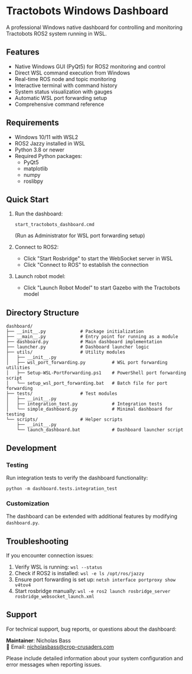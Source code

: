 # Tractobots Windows Dashboard

A professional Windows native dashboard for controlling and monitoring Tractobots ROS2 system running in WSL.

## Features

- Native Windows GUI (PyQt5) for ROS2 monitoring and control
- Direct WSL command execution from Windows
- Real-time ROS node and topic monitoring
- Interactive terminal with command history
- System status visualization with gauges
- Automatic WSL port forwarding setup
- Comprehensive command reference

## Requirements

- Windows 10/11 with WSL2
- ROS2 Jazzy installed in WSL
- Python 3.8 or newer
- Required Python packages:
  - PyQt5
  - matplotlib
  - numpy
  - roslibpy

## Quick Start

1. Run the dashboard:
   ```
   start_tractobots_dashboard.cmd
   ```
   (Run as Administrator for WSL port forwarding setup)

2. Connect to ROS2:
   - Click "Start Rosbridge" to start the WebSocket server in WSL
   - Click "Connect to ROS" to establish the connection

3. Launch robot model:
   - Click "Launch Robot Model" to start Gazebo with the Tractobots model

## Directory Structure

```
dashboard/
├── __init__.py             # Package initialization
├── __main__.py             # Entry point for running as a module
├── dashboard.py            # Main dashboard implementation
├── launcher.py             # Dashboard launcher logic
├── utils/                  # Utility modules
│   ├── __init__.py
│   ├── wsl_port_forwarding.py          # WSL port forwarding utilities
│   ├── Setup-WSL-PortForwarding.ps1    # PowerShell port forwarding script
│   └── setup_wsl_port_forwarding.bat   # Batch file for port forwarding
├── tests/                  # Test modules
│   ├── __init__.py
│   ├── integration_test.py             # Integration tests
│   └── simple_dashboard.py             # Minimal dashboard for testing
└── scripts/                # Helper scripts
    ├── __init__.py
    └── launch_dashboard.bat            # Dashboard launcher script
```

## Development

### Testing

Run integration tests to verify the dashboard functionality:

```
python -m dashboard.tests.integration_test
```

### Customization

The dashboard can be extended with additional features by modifying `dashboard.py`.

## Troubleshooting

If you encounter connection issues:

1. Verify WSL is running: `wsl --status`
2. Check if ROS2 is installed: `wsl -e ls /opt/ros/jazzy`
3. Ensure port forwarding is set up: `netsh interface portproxy show v4tov4`
4. Start rosbridge manually: `wsl -e ros2 launch rosbridge_server rosbridge_websocket_launch.xml`

## Support

For technical support, bug reports, or questions about the dashboard:

**Maintainer**: Nicholas Bass  
📧 Email: [nicholasbass@crop-crusaders.com](mailto:nicholasbass@crop-crusaders.com)  

Please include detailed information about your system configuration and error messages when reporting issues.
